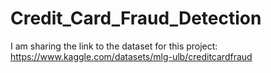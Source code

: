 # Credit_Card_Fraud_Detection

I am sharing the link to the dataset for this project: https://www.kaggle.com/datasets/mlg-ulb/creditcardfraud
